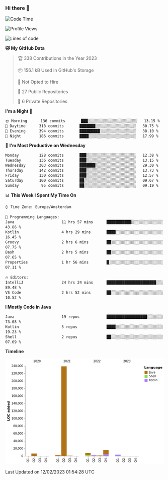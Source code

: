 ### Hi there 👋


<!--START_SECTION:waka-->
![Code Time](http://img.shields.io/badge/Code%20Time-3%2C006%20hrs%202%20mins-blue)

![Profile Views](http://img.shields.io/badge/Profile%20Views-0-blue)

![Lines of code](https://img.shields.io/badge/From%20Hello%20World%20I%27ve%20Written-279%20Thousand%20lines%20of%20code-blue)

**🐱 My GitHub Data** 

> 🏆 338 Contributions in the Year 2023
 > 
> 📦 156.1 kB Used in GitHub's Storage 
 > 
> 🚫 Not Opted to Hire
 > 
> 📜 27 Public Repositories 
 > 
> 🔑 6 Private Repositories  
 > 
**I'm a Night 🦉** 

```text
🌞 Morning      136 commits       ███░░░░░░░░░░░░░░░░░░░░░░   13.15 % 
🌆 Daytime      318 commits       ███████░░░░░░░░░░░░░░░░░░   30.75 % 
🌃 Evening      394 commits       █████████░░░░░░░░░░░░░░░░   38.10 % 
🌙 Night        186 commits       ████░░░░░░░░░░░░░░░░░░░░░   17.99 % 

```
📅 **I'm Most Productive on Wednesday** 

```text
Monday         128 commits       ███░░░░░░░░░░░░░░░░░░░░░░   12.38 % 
Tuesday        136 commits       ███░░░░░░░░░░░░░░░░░░░░░░   13.15 % 
Wednesday      303 commits       ███████░░░░░░░░░░░░░░░░░░   29.30 % 
Thursday       142 commits       ███░░░░░░░░░░░░░░░░░░░░░░   13.73 % 
Friday         130 commits       ███░░░░░░░░░░░░░░░░░░░░░░   12.57 % 
Saturday       100 commits       ██░░░░░░░░░░░░░░░░░░░░░░░   09.67 % 
Sunday          95 commits       ██░░░░░░░░░░░░░░░░░░░░░░░   09.19 % 

```


📊 **This Week I Spent My Time On** 

```text
⌚︎ Time Zone: Europe/Amsterdam

💬 Programming Languages: 
Java                     11 hrs 57 mins      ███████████░░░░░░░░░░░░░░   43.86 % 
Kotlin                   4 hrs 29 mins       ████░░░░░░░░░░░░░░░░░░░░░   16.45 % 
Groovy                   2 hrs 6 mins        ██░░░░░░░░░░░░░░░░░░░░░░░   07.75 % 
Bash                     2 hrs 5 mins        ██░░░░░░░░░░░░░░░░░░░░░░░   07.65 % 
Properties               1 hr 56 mins        █░░░░░░░░░░░░░░░░░░░░░░░░   07.11 % 

🔥 Editors: 
IntelliJ                 24 hrs 24 mins      ██████████████████████░░░   89.48 % 
VS Code                  2 hrs 52 mins       ██░░░░░░░░░░░░░░░░░░░░░░░   10.52 % 

```

**I Mostly Code in Java** 

```text
Java                     19 repos            ██████████████████░░░░░░░   73.08 % 
Kotlin                   5 repos             ████░░░░░░░░░░░░░░░░░░░░░   19.23 % 
Shell                    2 repos             ██░░░░░░░░░░░░░░░░░░░░░░░   07.69 % 

```


**Timeline**

![Chart not found](https://raw.githubusercontent.com/powercasgamer/powercasgamer/master/charts/bar_graph.png) 


 Last Updated on 12/02/2023 01:54:28 UTC
<!--END_SECTION:waka-->
